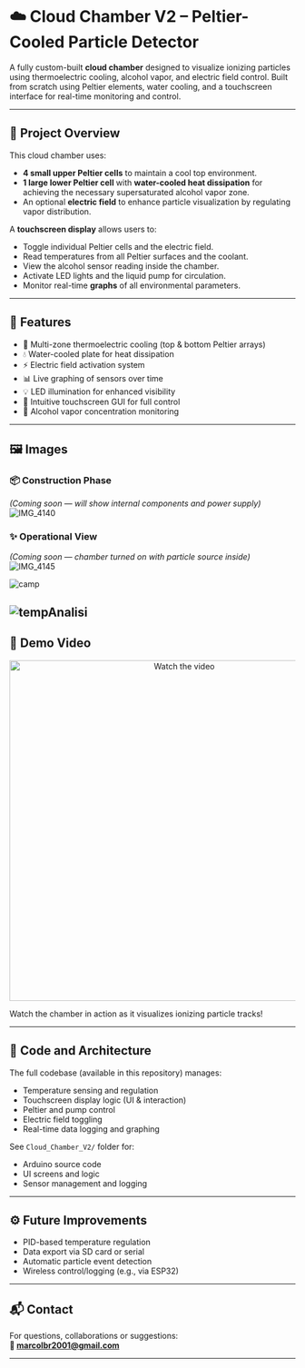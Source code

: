 ﻿# ☁️ Cloud Chamber V2 – Peltier-Cooled Particle Detector

A fully custom-built **cloud chamber** designed to visualize ionizing particles using thermoelectric cooling, alcohol vapor, and electric field control. Built from scratch using Peltier elements, water cooling, and a touchscreen interface for real-time monitoring and control.

---

## 🔬 Project Overview

This cloud chamber uses:
- **4 small upper Peltier cells** to maintain a cool top environment.
- **1 large lower Peltier cell** with **water-cooled heat dissipation** for achieving the necessary supersaturated alcohol vapor zone.
- An optional **electric field** to enhance particle visualization by regulating vapor distribution.

A **touchscreen display** allows users to:
- Toggle individual Peltier cells and the electric field.
- Read temperatures from all Peltier surfaces and the coolant.
- View the alcohol sensor reading inside the chamber.
- Activate LED lights and the liquid pump for circulation.
- Monitor real-time **graphs** of all environmental parameters.

---

## 🧠 Features

- 🧊 Multi-zone thermoelectric cooling (top & bottom Peltier arrays)
- 💧 Water-cooled plate for heat dissipation
- ⚡ Electric field activation system
- 📊 Live graphing of sensors over time
- 💡 LED illumination for enhanced visibility
- 📱 Intuitive touchscreen GUI for full control
- 🔄 Alcohol vapor concentration monitoring

---

## 🖼️ Images

### 📦 Construction Phase
*(Coming soon — will show internal components and power supply)*![IMG_4140](https://github.com/user-attachments/assets/23f7969d-1943-4642-8b9c-0758fa434a94)


### ✨ Operational View
*(Coming soon — chamber turned on with particle source inside)*
![IMG_4145](https://github.com/user-attachments/assets/5c9d3f43-40d9-40d1-8693-3f338915dc58)


![camp](https://github.com/user-attachments/assets/0dd0311a-0c6d-4123-b3af-6a66448d3c83)


![tempAnalisi](https://github.com/user-attachments/assets/6b176e9f-cd7c-4a02-90d2-e081bc61d8ab)
---

## 🎥 Demo Video

<p align="center">
  <a href="https://youtu.be/soM0Bwh30M0" target="_blank">
    <img src="https://img.youtube.com/vi/soM0Bwh30M0/hqdefault.jpg" alt="Watch the video" width="600">
  </a>
</p>

Watch the chamber in action as it visualizes ionizing particle tracks!

---

## 📂 Code and Architecture

The full codebase (available in this repository) manages:
- Temperature sensing and regulation
- Touchscreen display logic (UI & interaction)
- Peltier and pump control
- Electric field toggling
- Real-time data logging and graphing

See `Cloud_Chamber_V2/` folder for:
- Arduino source code
- UI screens and logic
- Sensor management and logging

---

## ⚙️ Future Improvements
- PID-based temperature regulation
- Data export via SD card or serial
- Automatic particle event detection
- Wireless control/logging (e.g., via ESP32)

---

## 📬 Contact

For questions, collaborations or suggestions:  
**📧 marcolbr2001@gmail.com**

---

